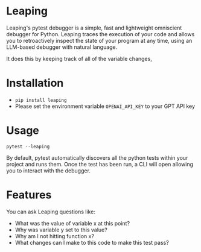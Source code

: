 # Leaping

Leaping's pytest debugger is a simple, fast and lightweight omniscient debugger for Python. Leaping traces the execution of your code
and allows you to retroactively inspect the state of your program at any time, using an LLM-based debugger with natural language. 

It does this by keeping track of all of the variable changes, 

# Installation
- ``pip install leaping``
- Please set the environment variable `OPENAI_API_KEY` to your GPT API key

# Usage
``
pytest --leaping
``  

By default, pytest automatically discovers all the python tests within your project and runs them. Once the test has been run, a CLI will open allowing you
to interact with the debugger.



# Features
You can ask Leaping questions like:
- What was the value of variable x at this point?
- Why was variable y set to this value?
- Why am I not hitting function x?
- What changes can I make to this code to make this test pass?



